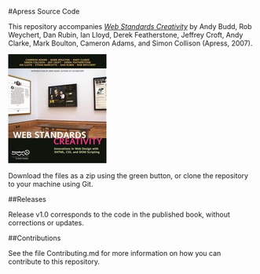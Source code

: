 #Apress Source Code

This repository accompanies [*Web Standards Creativity*](http://www.apress.com/9781590598030) by Andy Budd, Rob Weychert, Dan Rubin, Ian Lloyd, Derek Featherstone, Jeffrey Croft, Andy Clarke, Mark Boulton, Cameron Adams, and Simon Collison (Apress, 2007).

![Cover image](9781590598030.jpg)

Download the files as a zip using the green button, or clone the repository to your machine using Git.

##Releases

Release v1.0 corresponds to the code in the published book, without corrections or updates.

##Contributions

See the file Contributing.md for more information on how you can contribute to this repository.
